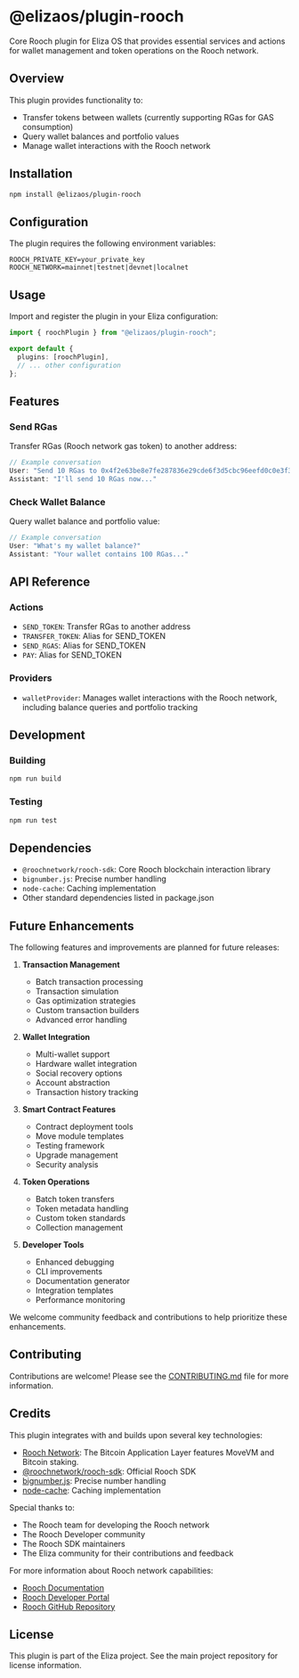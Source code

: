# @elizaos/plugin-rooch

Core Rooch plugin for Eliza OS that provides essential services and actions for wallet management and token operations on the Rooch network.

## Overview

This plugin provides functionality to:
- Transfer tokens between wallets (currently supporting RGas for GAS consumption)
- Query wallet balances and portfolio values
- Manage wallet interactions with the Rooch network

## Installation

```bash
npm install @elizaos/plugin-rooch
```

## Configuration

The plugin requires the following environment variables:

```env
ROOCH_PRIVATE_KEY=your_private_key
ROOCH_NETWORK=mainnet|testnet|devnet|localnet
```

## Usage

Import and register the plugin in your Eliza configuration:

```typescript
import { roochPlugin } from "@elizaos/plugin-rooch";

export default {
  plugins: [roochPlugin],
  // ... other configuration
};
```

## Features

### Send RGas

Transfer RGas (Rooch network gas token) to another address:

```typescript
// Example conversation
User: "Send 10 RGas to 0x4f2e63be8e7fe287836e29cde6f3d5cbc96eefd0c0e3f3747668faa2ae7324b0"
Assistant: "I'll send 10 RGas now..."
```

### Check Wallet Balance

Query wallet balance and portfolio value:

```typescript
// Example conversation
User: "What's my wallet balance?"
Assistant: "Your wallet contains 100 RGas..."
```

## API Reference

### Actions

- `SEND_TOKEN`: Transfer RGas to another address
- `TRANSFER_TOKEN`: Alias for SEND_TOKEN
- `SEND_RGAS`: Alias for SEND_TOKEN
- `PAY`: Alias for SEND_TOKEN

### Providers

- `walletProvider`: Manages wallet interactions with the Rooch network, including balance queries and portfolio tracking

## Development

### Building

```bash
npm run build
```

### Testing

```bash
npm run test
```

## Dependencies

- `@roochnetwork/rooch-sdk`: Core Rooch blockchain interaction library
- `bignumber.js`: Precise number handling
- `node-cache`: Caching implementation
- Other standard dependencies listed in package.json

## Future Enhancements

The following features and improvements are planned for future releases:

1. **Transaction Management**
   - Batch transaction processing
   - Transaction simulation
   - Gas optimization strategies
   - Custom transaction builders
   - Advanced error handling

2. **Wallet Integration**
   - Multi-wallet support
   - Hardware wallet integration
   - Social recovery options
   - Account abstraction
   - Transaction history tracking

3. **Smart Contract Features**
   - Contract deployment tools
   - Move module templates
   - Testing framework
   - Upgrade management
   - Security analysis

4. **Token Operations**
   - Batch token transfers
   - Token metadata handling
   - Custom token standards
   - Collection management

5. **Developer Tools**
   - Enhanced debugging
   - CLI improvements
   - Documentation generator
   - Integration templates
   - Performance monitoring

We welcome community feedback and contributions to help prioritize these enhancements.

## Contributing

Contributions are welcome! Please see the [CONTRIBUTING.md](CONTRIBUTING.md) file for more information.

## Credits

This plugin integrates with and builds upon several key technologies:

- [Rooch Network](https://rooch.network): The Bitcoin Application Layer features MoveVM and Bitcoin staking.
- [@roochnetwork/rooch-sdk](https://www.npmjs.com/package/@roochnetwork/rooch-sdk): Official Rooch SDK
- [bignumber.js](https://github.com/MikeMcl/bignumber.js/): Precise number handling
- [node-cache](https://www.npmjs.com/package/node-cache): Caching implementation

Special thanks to:
- The Rooch team for developing the Rooch network
- The Rooch Developer community
- The Rooch SDK maintainers
- The Eliza community for their contributions and feedback

For more information about Rooch network capabilities:
- [Rooch Documentation](https://rooch.network/learn/overview)
- [Rooch Developer Portal](https://rooch.network/learn/overview)
- [Rooch GitHub Repository](https://github.com/rooch-network)

## License

This plugin is part of the Eliza project. See the main project repository for license information.